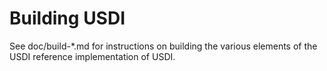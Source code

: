 Building USDI
================

See doc/build-*.md for instructions on building the various
elements of the USDI reference implementation of USDI.
